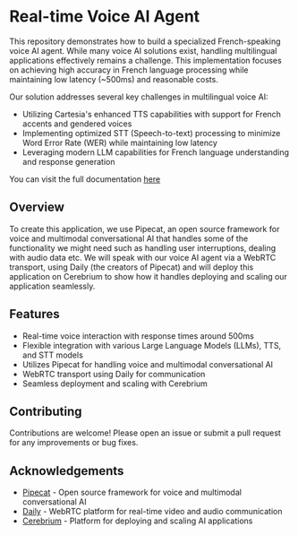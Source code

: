 # Real-time Voice AI Agent

This repository demonstrates how to build a specialized French-speaking voice AI agent. While many voice AI solutions exist, handling multilingual applications effectively remains a challenge. This implementation focuses on achieving high accuracy in French language processing while maintaining low latency (~500ms) and reasonable costs.

Our solution addresses several key challenges in multilingual voice AI:
- Utilizing Cartesia's enhanced TTS capabilities with support for French accents and gendered voices
- Implementing optimized STT (Speech-to-text) processing to minimize Word Error Rate (WER) while maintaining low latency
- Leveraging modern LLM capabilities for French language understanding and response generation

You can visit the full documentation [here](https://docs.cerebrium.ai/v4/examples/realtime-voice-agents)

## Overview

To create this application, we use Pipecat, an open source framework for voice and multimodal conversational AI
that handles some of the functionality we might need such as handling user interruptions, dealing with audio data etc.
We will speak with our voice AI agent via a WebRTC transport, using Daily (the creators of Pipecat) and will deploy this
application on Cerebrium to show how it handles deploying and scaling our application seamlessly.

## Features

- Real-time voice interaction with response times around 500ms
- Flexible integration with various Large Language Models (LLMs), TTS, and STT models
- Utilizes Pipecat for handling voice and multimodal conversational AI
- WebRTC transport using Daily for communication
- Seamless deployment and scaling with Cerebrium

## Contributing

Contributions are welcome! Please open an issue or submit a pull request for any improvements or bug fixes.

## Acknowledgements

- [Pipecat](https://github.com/daily-co/pipecat) - Open source framework for voice and multimodal conversational AI
- [Daily](https://www.daily.co/) - WebRTC platform for real-time video and audio communication
- [Cerebrium](https://www.cerebrium.ai/) - Platform for deploying and scaling AI applications

